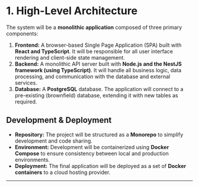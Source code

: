 # 1. High-Level Architecture

The system will be a **monolithic application** composed of three primary components:

1.  **Frontend:** A browser-based Single Page Application (SPA) built with **React and TypeScript**. It will be responsible for all user interface rendering and client-side state management.
2.  **Backend:** A monolithic API server built with **Node.js and the NestJS framework (using TypeScript)**. It will handle all business logic, data processing, and communication with the database and external services.
3.  **Database:** A **PostgreSQL** database. The application will connect to a pre-existing (brownfield) database, extending it with new tables as required.

## Development & Deployment

-   **Repository:** The project will be structured as a **Monorepo** to simplify development and code sharing.
-   **Environment:** Development will be containerized using **Docker Compose** to ensure consistency between local and production environments.
-   **Deployment:** The final application will be deployed as a set of **Docker containers** to a cloud hosting provider.

---

